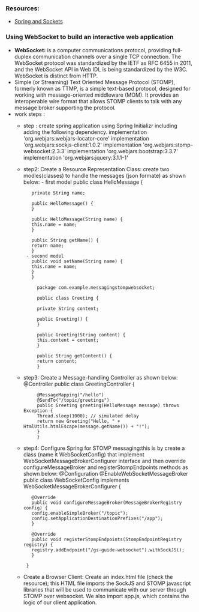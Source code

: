 ### Resources:
- [Spring and Sockets](https://spring.io/guides/gs/messaging-stomp-websocket/)
### Using WebSocket to build an interactive web application
- **WebSocket:** is a computer communications protocol, providing full-duplex communication channels over a single TCP connection. The WebSocket protocol was standardized by the IETF as RFC 6455 in 2011, and the WebSocket API in Web IDL is being standardized by the W3C. WebSocket is distinct from HTTP.
- Simple (or Streaming) Text Oriented Message Protocol (STOMP), formerly known as TTMP, is a simple text-based protocol, designed for working with message-oriented middleware (MOM). It provides an interoperable wire format that allows STOMP clients to talk with any message broker supporting the protocol.
- work steps : 
     - step : create spring application using Spring Initializr including adding the following dependency.
                implementation 'org.webjars:webjars-locator-core'
                implementation 'org.webjars:sockjs-client:1.0.2'
                implementation 'org.webjars:stomp-websocket:2.3.3'
                implementation 'org.webjars:bootstrap:3.3.7'
                implementation 'org.webjars:jquery:3.1.1-1'
     - step2: Create a Resource Representation Class: create two modles(classes) to handle the messages (json formate) as shown below:
                  - first model 
                   public class HelloMessage {
            
              private String name;
            
              public HelloMessage() {
              }
            
              public HelloMessage(String name) {
              this.name = name;
              }
            
              public String getName() {
              return name;
              }
            - second model
              public void setName(String name) {
              this.name = name;
              }
              }
    
                package com.example.messagingstompwebsocket;

                public class Greeting {
                
                private String content;
                
                public Greeting() {
                }
                
                public Greeting(String content) {
                this.content = content;
                }
                
                public String getContent() {
                return content;
                }
                
     - step3: Create a Message-handling Controller as shown below:
               @Controller
               public class GreetingController {
                
                @MessageMapping("/hello")
                @SendTo("/topic/greetings")
                public Greeting greeting(HelloMessage message) throws Exception {
                Thread.sleep(1000); // simulated delay
                return new Greeting("Hello, " + HtmlUtils.htmlEscape(message.getName()) + "!");
                }                
                }

     - step4: Configure Spring for STOMP messaging:this is by create a class (name it WebSocketConfig) that implement WebSocketMessageBrokerConfigurer interface and then override configureMessageBroker and registerStompEndpoints methods as shown below:
               @Configuration
               @EnableWebSocketMessageBroker
               public class WebSocketConfig implements WebSocketMessageBrokerConfigurer {

              @Override
              public void configureMessageBroker(MessageBrokerRegistry config) {
              config.enableSimpleBroker("/topic");
              config.setApplicationDestinationPrefixes("/app");
              }
            
              @Override
              public void registerStompEndpoints(StompEndpointRegistry registry) {
              registry.addEndpoint("/gs-guide-websocket").withSockJS();
              }

            }   
    
     - Create a Browser Client: Create an index.html file (check the resource); this HTML file imports the SockJS and STOMP javascript libraries that will be used to communicate with our server through STOMP over websocket. We also import app.js, which contains the logic of our client application.
